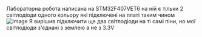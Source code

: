Лабораторна робота написана на STM32F407VET6 на ній є тільки 2 світлодіоди одного кольору які підключені на платі таким чином
![image](https://github.com/raiten16/C-Embedded-labs/assets/64745859/4f5f417d-9959-4f91-a1f2-0684e59b3d89)
Я вирішив підключити ще два світлодіоди на ті самі піни, но мої світлодіоди з'єднані з землею а не з 3.3V

